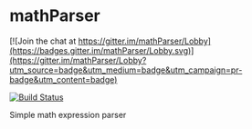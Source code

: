 # mathParser

[![Join the chat at https://gitter.im/mathParser/Lobby](https://badges.gitter.im/mathParser/Lobby.svg)](https://gitter.im/mathParser/Lobby?utm_source=badge&utm_medium=badge&utm_campaign=pr-badge&utm_content=badge)

[![Build Status](https://travis-ci.org/rslyshynskyi/mathParser.svg?branch=master)](https://travis-ci.org/rslyshynskyi/mathParser)

Simple math expression parser
